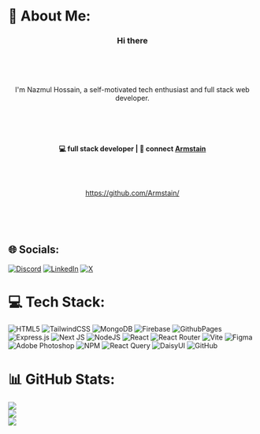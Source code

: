 # 💫 About Me:
<h3 align="center"> Hi there </h3><br><br><p align="center"><br>I'm Nazmul Hossain, a self-motivated tech enthusiast and full stack web developer.<br></p><br><br><h4 align="center"><br>💻 full stack developer | 💬 connect <a href="https://twitter.com/Armstain">Armstain</a><br></h4><br><p  align="center"><br><a href="https://github.com/Armstain/">https://github.com/Armstain/</a><br></p><br><br><br/>


## 🌐 Socials:
[![Discord](https://img.shields.io/badge/Discord-%237289DA.svg?logo=discord&logoColor=white)](https://discord.gg/https://discord.com/invite/6CHR25Jh) [![LinkedIn](https://img.shields.io/badge/LinkedIn-%230077B5.svg?logo=linkedin&logoColor=white)](https://linkedin.com/in/nhadnan) [![X](https://img.shields.io/badge/X-black.svg?logo=X&logoColor=white)](https://x.com/armstain) 

# 💻 Tech Stack:
![HTML5](https://img.shields.io/badge/html5-%23E34F26.svg?style=for-the-badge&logo=html5&logoColor=white) ![TailwindCSS](https://img.shields.io/badge/tailwindcss-%2338B2AC.svg?style=for-the-badge&logo=tailwind-css&logoColor=white) ![MongoDB](https://img.shields.io/badge/MongoDB-%234ea94b.svg?style=for-the-badge&logo=mongodb&logoColor=white) ![Firebase](https://img.shields.io/badge/firebase-%23039BE5.svg?style=for-the-badge&logo=firebase) ![GithubPages](https://img.shields.io/badge/github%20pages-121013?style=for-the-badge&logo=github&logoColor=white) ![Express.js](https://img.shields.io/badge/express.js-%23404d59.svg?style=for-the-badge&logo=express&logoColor=%2361DAFB) ![Next JS](https://img.shields.io/badge/Next-black?style=for-the-badge&logo=next.js&logoColor=white) ![NodeJS](https://img.shields.io/badge/node.js-6DA55F?style=for-the-badge&logo=node.js&logoColor=white) ![React](https://img.shields.io/badge/react-%2320232a.svg?style=for-the-badge&logo=react&logoColor=%2361DAFB) ![React Router](https://img.shields.io/badge/React_Router-CA4245?style=for-the-badge&logo=react-router&logoColor=white) ![Vite](https://img.shields.io/badge/vite-%23646CFF.svg?style=for-the-badge&logo=vite&logoColor=white) ![Figma](https://img.shields.io/badge/figma-%23F24E1E.svg?style=for-the-badge&logo=figma&logoColor=white) ![Adobe Photoshop](https://img.shields.io/badge/adobe%20photoshop-%2331A8FF.svg?style=for-the-badge&logo=adobe%20photoshop&logoColor=white) ![NPM](https://img.shields.io/badge/NPM-%23CB3837.svg?style=for-the-badge&logo=npm&logoColor=white) ![React Query](https://img.shields.io/badge/-React%20Query-FF4154?style=for-the-badge&logo=react%20query&logoColor=white) ![DaisyUI](https://img.shields.io/badge/daisyui-5A0EF8?style=for-the-badge&logo=daisyui&logoColor=white) ![GitHub](https://img.shields.io/badge/github-%23121011.svg?style=for-the-badge&logo=github&logoColor=white)
# 📊 GitHub Stats:
![](https://github-readme-stats.vercel.app/api?username=armstain&theme=radical&hide_border=true&include_all_commits=true&count_private=true)<br/>
![](https://github-readme-streak-stats.herokuapp.com/?user=armstain&theme=radical&hide_border=true)<br/>
![](https://github-readme-stats.vercel.app/api/top-langs/?username=armstain&theme=radical&hide_border=true&include_all_commits=true&count_private=true&layout=compact)

